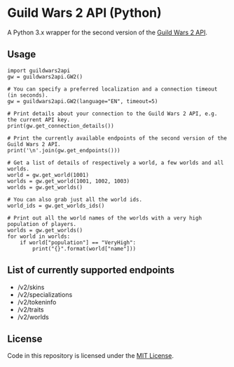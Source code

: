 # Guild Wars 2 API (Python)
A Python 3.x wrapper for the second version of the <a href="https://wiki.guildwars2.com/wiki/API:Main" target="_blank">Guild Wars 2 API</a>.

## Usage

    import guildwars2api
    gw = guildwars2api.GW2()
    
    # You can specify a preferred localization and a connection timeout (in seconds).
    gw = guildwars2api.GW2(language="EN", timeout=5)
    
    # Print details about your connection to the Guild Wars 2 API, e.g. the current API key.
    print(gw.get_connection_details())
    
    # Print the currently available endpoints of the second version of the Guild Wars 2 API.
    print('\n'.join(gw.get_endpoints()))
    
    # Get a list of details of respectively a world, a few worlds and all worlds.
    world = gw.get_world(1001)
    worlds = gw.get_world(1001, 1002, 1003)
    worlds = gw.get_worlds()
    
    # You can also grab just all the world ids.
    world_ids = gw.get_worlds_ids()
    
    # Print out all the world names of the worlds with a very high population of players.
    worlds = gw.get_worlds()
    for world in worlds:
        if world["population"] == "VeryHigh":
            print("{}".format(world["name"]))

## List of currently supported endpoints

- /v2/skins
- /v2/specializations
- /v2/tokeninfo
- /v2/traits
- /v2/worlds

## License

Code in this repository is licensed under the [MIT License](LICENSE).